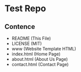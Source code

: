 # Test Repo

## Contence

* README (This File)
* LICENSE (MIT)
* www (Website Template HTML)
 * index.html (Home Page)
 * about.html (About Us Page)
 * contact.html (Contact Page)

